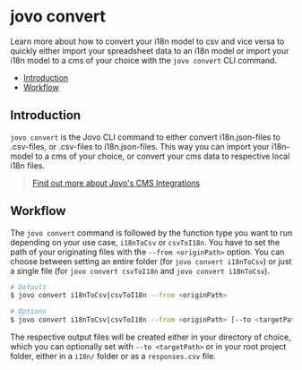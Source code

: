 # jovo convert

Learn more about how to convert your i18n model to csv and vice versa to quickly either import your spreadsheet data to an i18n model or import your i18n model to a cms of your choice with the `jovo convert` CLI command.

* [Introduction](#introduction)
* [Workflow](#workflow)

## Introduction

`jovo convert` is the Jovo CLI command to either convert i18n.json-files to .csv-files, or .csv-files to i18n.json-files. This way you can import your i18n-model to a cms of your choice, or convert your cms data to respective local i18n files.

> [Find out more about Jovo's CMS Integrations](https://www.jovo.tech/docs/cms)

## Workflow

The `jovo convert` command is followed by the function type you want to run depending on your use case, `i18nToCsv` or `csvToI18n`. You have to set the path of your originating files with the `--from <originPath>` option. You can choose between setting an entire folder (for `jovo convert i18nToCsv`) or just a single file (for `jovo convert csvToI18n` and `jovo convert i18nToCsv`).

```sh
# Default
$ jovo convert i18nToCsv|csvToI18n --from <originPath>

# Options
$ jovo convert i18nToCsv|csvToI18n --from <originPath> [--to <targetPath>] 
```

The respective output files will be created either in your directory of choice, which you can optionally set with `--to <targetPath>` or in your root project folder, either in a `i18n/` folder or as a `responses.csv` file.

<!--[metadata]: {"description": "Learn more about how to convert your i18n model to csv and vice versa to quickly either import your spreadsheet data to an i18n model or import your i18n model to a cms of your choice with the `jovo convert` CLI command.",
                "route": "cli/convert"}-->
